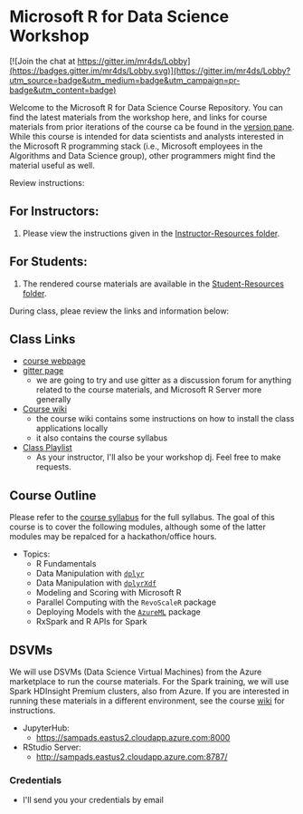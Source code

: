 Microsoft R for Data Science Workshop
======================================

[![Join the chat at https://gitter.im/mr4ds/Lobby](https://badges.gitter.im/mr4ds/Lobby.svg)](https://gitter.im/mr4ds/Lobby?utm_source=badge&utm_medium=badge&utm_campaign=pr-badge&utm_content=badge)

Welcome to the Microsoft R for Data Science Course Repository. You can find the latest materials from the workshop here, and links for course materials from prior iterations of the course ca be found in the [version pane](https://github.com/akzaidi/R-cadence/releases). While this course is intended for data scientists and analysts interested in the Microsoft R programming stack (i.e., Microsoft employees in the Algorithms and Data Science group), other programmers might find the material useful as well.

Review instructions:

## For Instructors:

1. Please view the instructions given in the [Instructor-Resources folder](https://github.com/Azure/mr4ds/tree/master/Instructor-Resources).


## For Students:

1. The rendered course materials are available in the [Student-Resources folder](https://github.com/Azure/mr4ds/tree/master/Student-Resources).

During class, pleae review the links and information below:

## Class Links

+ [course webpage](https://azure.github.io/LearnAnalytics-mr4ds/)
+ [gitter page](https://gitter.im/mr4ds/Lobby)
    * we are going to try and use gitter as a discussion forum for anything related to the course materials, and Microsoft R Server more generally
+ [Course wiki](https://github.com/Azure/mr4ds/wiki)
    * the course wiki contains some instructions on how to install the class applications locally
    * it also contains the course syllabus
+ [Class Playlist](https://open.spotify.com/user/pakmanaz/playlist/02R6d9fLRwxI06EHcm2Mcs)
    * As your instructor, I'll also be your workshop dj. Feel free to make requests.


## Course Outline

Please refer to the [course syllabus](https://github.com/akzaidi/R-cadence/wiki/Syllabus) for the full syllabus. The goal of this course is to cover the following modules, although some of the latter modules may be repalced for a hackathon/office hours.

+ Topics:
    * R Fundamentals
    * Data Manipulation with [`dplyr`](https://cran.r-project.org/web/packages/dplyr/)
    * Data Manipulation with [`dplyrXdf`](https://github.com/RevolutionAnalytics/dplyrXdf)
    * Modeling and Scoring with Microsoft R
    * Parallel Computing with the `RevoScaleR` package
    * Deploying Models with the [`AzureML`](https://github.com/RevolutionAnalytics/AzureML) package
    * RxSpark and R APIs for Spark

## DSVMs

We will use DSVMs (Data Science Virtual Machines) from the Azure marketplace to run the course materials. For the Spark training, we will use Spark HDInsight Premium clusters, also from Azure. If you are interested in running these materials in a different environment, see the course [wiki](https://github.com/akzaidi/R-cadence/wiki) for instructions. 

+ JupyterHub:
    * https://sampads.eastus2.cloudapp.azure.com:8000
+ RStudio Server:
    * http://sampads.eastus2.cloudapp.azure.com:8787/
   
### Credentials

+ I'll send you your credentials by email
